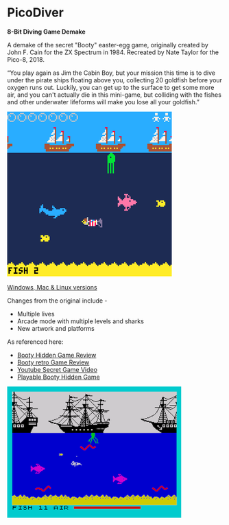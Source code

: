 # PicoDiver

**8-Bit Diving Game Demake**

A demake of the secret "Booty" easter-egg game, originally created by John F. Cain for the ZX Spectrum in 1984. Recreated by Nate Taylor for the Pico-8, 2018.

“You play again as Jim the Cabin Boy, but your mission this time is to dive under the pirate ships floating above you, collecting 20 goldfish before your oxygen runs out. Luckily, you can get up to the surface to get some more air, and you can't actually die in this mini-game, but colliding with the fishes and other underwater lifeforms will make you lose all your goldfish.”

![Pico 8 Screenshot](/resources/picodiver_screen.png)

[Windows, Mac & Linux versions](https://github.com/nate2squared/PicoDiver/releases)

Changes from the original include -

* Multiple lives
* Arcade mode with multiple levels and sharks
* New artwork and platforms

As referenced here:

* [Booty Hidden Game Review](http://zxplanet.emuunlim.com/booty_hidden_game.htm)
* [Booty retro Game Review](http://frgcb.blogspot.com/2014/01/booty-firebird-1984.html)
* [Youtube Secret Game Video](https://youtu.be/KDIvw0_y7qQ)
* [Playable Booty Hidden Game](https://archive.org/details/zx_Booty_Hidden_Game_1984_Firebird_Software)

![Original Screenshot](resources/SecretBootyScreen2.png)

